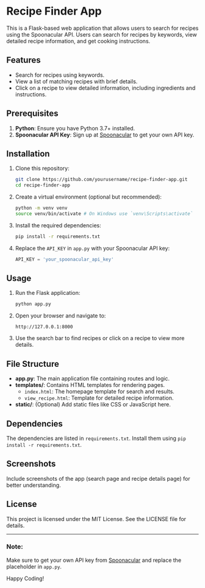 # Recipe Finder App

This is a Flask-based web application that allows users to search for recipes using the Spoonacular API. Users can search for recipes by keywords, view detailed recipe information, and get cooking instructions.

## Features

- Search for recipes using keywords.
- View a list of matching recipes with brief details.
- Click on a recipe to view detailed information, including ingredients and instructions.

## Prerequisites

1. **Python**: Ensure you have Python 3.7+ installed.
2. **Spoonacular API Key**: Sign up at [Spoonacular](https://spoonacular.com/food-api) to get your own API key.

## Installation

1. Clone this repository:
   ```bash
   git clone https://github.com/yourusername/recipe-finder-app.git
   cd recipe-finder-app
   ```

2. Create a virtual environment (optional but recommended):
   ```bash
   python -m venv venv
   source venv/bin/activate # On Windows use `venv\Scripts\activate`
   ```

3. Install the required dependencies:
   ```bash
   pip install -r requirements.txt
   ```

4. Replace the `API_KEY` in `app.py` with your Spoonacular API key:
   ```python
   API_KEY = 'your_spoonacular_api_key'
   ```

## Usage

1. Run the Flask application:
   ```bash
   python app.py
   ```

2. Open your browser and navigate to:
   ```
   http://127.0.0.1:8000
   ```

3. Use the search bar to find recipes or click on a recipe to view more details.

## File Structure

- **app.py**: The main application file containing routes and logic.
- **templates/**: Contains HTML templates for rendering pages.
  - `index.html`: The homepage template for search and results.
  - `view_recipe.html`: Template for detailed recipe information.
- **static/**: (Optional) Add static files like CSS or JavaScript here.

## Dependencies

The dependencies are listed in `requirements.txt`. Install them using `pip install -r requirements.txt`.

## Screenshots

Include screenshots of the app (search page and recipe details page) for better understanding.

## License

This project is licensed under the MIT License. See the LICENSE file for details.

---

### Note:
Make sure to get your own API key from [Spoonacular](https://spoonacular.com/food-api) and replace the placeholder in `app.py`.

Happy Coding!
